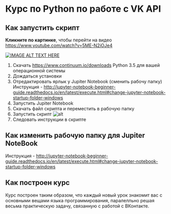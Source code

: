# Курс по Python по работе с VK API 

## Как запустить скрипт

**Кликните по картинке**, чтобы перейти на видео https://www.youtube.com/watch?v=5ME-N2iOJe4 

[![IMAGE ALT TEXT HERE](http://img.youtube.com/vi/5ME-N2iOJe4/0.jpg)](http://www.youtube.com/watch?v=5ME-N2iOJe4)

1. Скачать https://www.continuum.io/downloads Python 3.5 для вашей операционной системы
2. Дождаться установки
3. Отредактировать ярлык у Jupiter Notebook (сменить рабочу папку) 
Инструкция  - http://jupyter-notebook-beginner-guide.readthedocs.io/en/latest/execute.html#change-jupyter-notebook-startup-folder-windows
4. Запустить Jupiter Notebook
5. Скачать файл скрипта и переместить в рабочую папку
6. Запустить скрипт
![alt](https://api.monosnap.com/rpc/file/download?id=m2n56TkMUoMpqG71JGTqjdK8wmqwu5)
7. Следовать инструкции в скрипте

## Как изменить рабочую папку для Jupiter NoteBook
Инструкция  - http://jupyter-notebook-beginner-guide.readthedocs.io/en/latest/execute.html#change-jupyter-notebook-startup-folder-windows

## Как построен курс
Курс построен таким образом, что каждый новый урок знакомит вас с основными вещами языка программирования, паралелльно решая весьма практическую задачу, связанную с работой с ВКонтакте.
